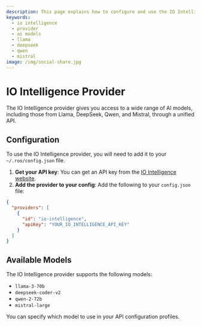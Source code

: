 ```yaml
---
description: This page explains how to configure and use the IO Intelligence provider with Roo Code.
keywords:
  - io intelligence
  - provider
  - ai models
  - llama
  - deepseek
  - qwen
  - mistral
image: /img/social-share.jpg
---
```


# IO Intelligence Provider

The IO Intelligence provider gives you access to a wide range of AI models, including those from Llama, DeepSeek, Qwen, and Mistral, through a unified API.

## Configuration

To use the IO Intelligence provider, you will need to add it to your `~/.roo/config.json` file.

1.  **Get your API key**: You can get an API key from the [IO Intelligence website](https://io.net/).
2.  **Add the provider to your config**: Add the following to your `config.json` file:

```json
{
  "providers": [
    {
      "id": "io-intelligence",
      "apiKey": "YOUR_IO_INTELLIGENCE_API_KEY"
    }
  ]
}
```

## Available Models

The IO Intelligence provider supports the following models:

*   `llama-3-70b`
*   `deepseek-coder-v2`
*   `qwen-2-72b`
*   `mistral-large`

You can specify which model to use in your API configuration profiles.